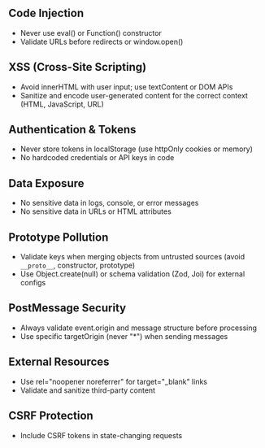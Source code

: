## Code Injection

- Never use eval() or Function() constructor
- Validate URLs before redirects or window.open()

## XSS (Cross-Site Scripting)

- Avoid innerHTML with user input; use textContent or DOM APIs
- Sanitize and encode user-generated content for the correct context (HTML, JavaScript, URL)

## Authentication & Tokens

- Never store tokens in localStorage (use httpOnly cookies or memory)
- No hardcoded credentials or API keys in code

## Data Exposure

- No sensitive data in logs, console, or error messages
- No sensitive data in URLs or HTML attributes

## Prototype Pollution

- Validate keys when merging objects from untrusted sources (avoid `__proto__`, constructor, prototype)
- Use Object.create(null) or schema validation (Zod, Joi) for external configs

## PostMessage Security

- Always validate event.origin and message structure before processing
- Use specific targetOrigin (never "*") when sending messages

## External Resources

- Use rel="noopener noreferrer" for target="\_blank" links
- Validate and sanitize third-party content

## CSRF Protection

- Include CSRF tokens in state-changing requests
